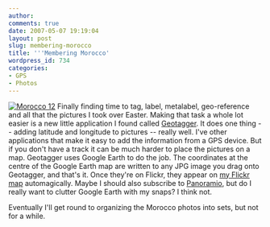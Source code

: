 ```yaml
---
author:
comments: true
date: 2007-05-07 19:19:04
layout: post
slug: membering-morocco
title: '''Membering Morocco'
wordpress_id: 734
categories:
- GPS
- Photos
---
```


[![Morocco 12](http://farm1.static.flickr.com/203/488615232_309d1b969b_m.jpg)](http://www.flickr.com/photos/jcherfas/488615232/) Finally finding time to tag, label, metalabel, geo-reference and all that the pictures I took over Easter. Making that task a whole lot easier is a new little application I found called [Geotagger](http://craig.stanton.net.nz/software/Geotagger.html). It does one thing -- adding latitude and longitude to pictures -- really well. I've other applications that make it easy to add the information from a GPS device. But if you don't have a track it can be much harder to place the pictures on a map. Geotagger uses Google Earth to do the job. The coordinates at the centre of the Google Earth map are written to any JPG image you drag onto Geotagger, and that's it. Once they're on Flickr, they appear on [my Flickr map](http://www.flickr.com/photos/jcherfas/488615232/map/?view=users) automagically.  Maybe I should also subscribe to [Panoramio](http://www.panoramio.com/), but do I really want to clutter Google Earth with my snaps? I think not.

Eventually I'll get round to organizing the Morocco photos into sets, but not for a while.

